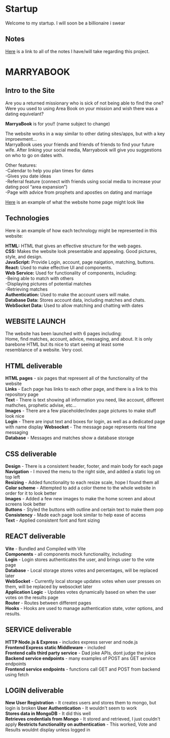 # Startup
Welcome to my startup. I will soon be a billionaire i swear  
## Notes
[Here](https://github.com/bradencwatkins/startup/blob/main/notes.md) is a link to all of the notes I have/will take regarding this project.  

# MARRYABOOK  
## Intro to the Site  
Are you a returned missionary who is sick of not being able to find the one?  
Were you used to using Area Book on your mission and wish there was a dating equivelant?  
  
**MarryaBook** is for you!! (name subject to change)  
  
The website works in a way similar to other dating sites/apps, but with a key improevment...   
MarryaBook uses your friends and friends of friends to find your future wife. After linking your social media, Marryabook will give you suggestions on who to go on dates with.  
  
Other features:  
  -Calendar to help you plan times for dates  
  -Gives you date ideas  
  -Referral feature (connect with friends using social media to increase your dating pool “area expansion”)  
  -Page with advice from prophets and apostles on dating and marriage  
  
[Here](https://drive.google.com/file/d/1Eb0WA7tvIowid-mEEZiHedwYJ79e5i2W/view?usp=sharing) is an example of what the website home page might look like  

## Technologies  
Here is an example of how each technology might be represented in this website:  
  
**HTML:** HTML that gives an effective structure for the web pages.  
**CSS:** Makes the website look presentable and appealing. Good pictures, style, and design.  
**JavaScript:** Provide Login, account, page naigation, matching, buttons.  
**React:** Used to make effective UI and components.  
**Web Service:** Used for functionality of components, including:  
 -Being able to match with others  
 -Displaying pictures of potential matches  
 -Retrieving matches  
**Authentication:** Used to make the account users will make.  
**Database Data:** Stores account data, including matches and chats.  
**WebSocket Data:** Used to allow matching and chatting with dates  

## WEBSITE LAUNCH  
The website has been launched with 6 pages including:  
Home, find matches, account, advice, messaging, and about. It is only barebone HTML but its nice to start seeing at least some  
resemblance of a website. Very cool.  

## HTML deliverable  
**HTML pages** - six pages that represent all of the functionality of the website  
**Links** - Each page has links to each other page, and there is a link to this repository page  
**Text** - There is text showing all information you need, like account, different mathches, prophetic advise, etc...  
**Images** - There are a few placeholder/index page pictures to make stuff look nice  
**Login** - There are input text and boxes for login, as well as a dedicated page with name display
**Websocket** - The message page represents real time messaging  
**Database** - Messages and matches show a database storage  


## CSS deliverable  
**Design** - There is a consistent header, footer, and main body for each page  
**Navigation** - I moved the menu to the right side, and added a static log on top left  
**Resizing** - Added functionality to each resize scale, hope I found them all  
**Color scheme** - Attempted to add a color theme to the whole website in order for it to look better  
**Images** - Added a few new images to make the home screen and about screens look better  
**Buttons** - Styled the buttons with outline and certain text to make them pop  
**Consistency** - Made each page look similar to help ease of access  
**Text** - Applied consistent font and font sizing  

## REACT deliverable  
**Vite** - Bundled and Compiled with Vite  
**Components** - all components mock functionality, including:  
**Login** - Login stores authenticates the user, and brings user to the vote page  
**Database** - Local storage stores votes and percentages, will be replaced later  
**WebSocket** - Currently local storage updates votes when user presses on them, will be replaced by websocket later  
**Application Logic** - Updates votes dynamically based on when the user votes on the results page  
**Router** - Routes between different pages  
**Hooks** - Hooks are used to manage authentication state, voter options, and results.  

## SERVICE deliverable  
**HTTP Node.js & Express** - includes express server and node.js  
**Frontend Express static Middleware** - included  
**Frontend calls third party service** - Dad joke APIs, dont judge the jokes  
**Backend service endpoints** - many examples of POST ans GET service endpoints  
**Frontend service endpoints** - functions call GET and POST from backend using fetch  

## LOGIN deliverable  
**New User Registration** - It creates users and stores them to mongo, but login is broken
**User Authentication** - It wouldn't seem to work  
**Stores data in MongoDB** - It did this well  
**Retrieves credentials from Mongo** - It stored and retrieved, I just couldn't apply
**Restricts functionality on authentication** - This worked, Vote and Results wouldnt display unless logged in  
